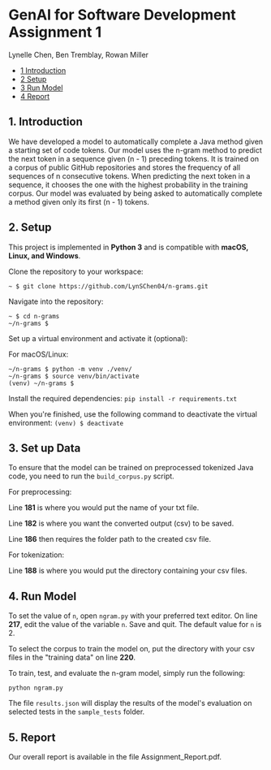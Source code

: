 # GenAI for Software Development Assignment 1

Lynelle Chen, Ben Tremblay, Rowan Miller

- [1 Introduction](#1-introduction)
- [2 Setup](#2-setup)
- [3 Run Model](#3-run-model)
- [4 Report](#4-report)

## **1. Introduction**

We have developed a model to automatically complete a Java method given a starting set of code tokens. Our model uses the n-gram method to predict the next token in a sequence given (n - 1) preceding tokens. It is trained on a corpus of public GitHub repositories and stores the frequency of all sequences of n consecutive tokens. When predicting the next token in a sequence, it chooses the one with the highest probability in the training corpus. Our model was evaluated by being asked to automatically complete a method given only its first (n - 1) tokens.

## **2. Setup**

This project is implemented in **Python 3** and is compatible with **macOS, Linux, and Windows**.

Clone the repository to your workspace:

```shell
~ $ git clone https://github.com/LynSChen04/n-grams.git
```

Navigate into the repository:

```shell
~ $ cd n-grams
~/n-grams $
```

Set up a virtual environment and activate it (optional):

For macOS/Linux:

```shell
~/n-grams $ python -m venv ./venv/
~/n-grams $ source venv/bin/activate
(venv) ~/n-grams $
```

Install the required dependencies:
`pip install -r requirements.txt`

When you're finished, use the following command to deactivate the virtual environment:
`(venv) $ deactivate`

## **3. Set up Data**

To ensure that the model can be trained on preprocessed tokenized Java code, you need to run the `build_corpus.py` script.

For preprocessing:

Line **181** is where you would put the name of your txt file.

Line **182** is where you want the converted output (csv) to be saved.

Line **186** then requires the folder path to the created csv file.

For tokenization:

Line **188** is where you would put the directory containing your csv files.

## **4. Run Model**

To set the value of `n`, open `ngram.py` with your preferred text editor. On line **217**, edit the value of the variable `n`. Save and quit. The default value for `n` is 2.

To select the corpus to train the model on, put the directory with your csv files in the "training data" on line **220**.

To train, test, and evaluate the n-gram model, simply run the following:

`python ngram.py`

The file `results.json` will display the results of the model's evaluation on selected tests in the `sample_tests` folder.

## 5. Report

Our overall report is available in the file Assignment_Report.pdf.

